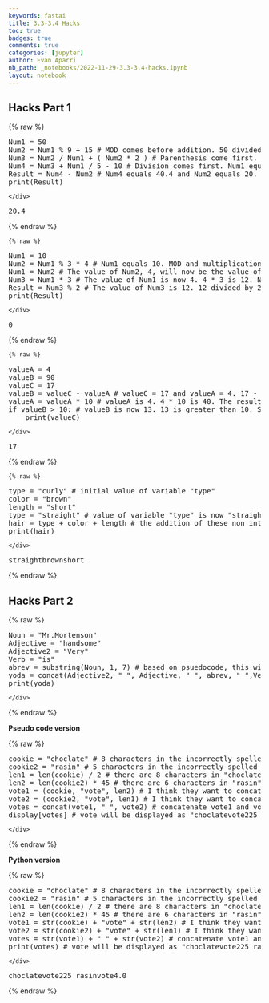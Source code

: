 ```yaml
---
keywords: fastai
title: 3.3-3.4 Hacks
toc: true 
badges: true
comments: true
categories: [jupyter]
author: Evan Aparri
nb_path: _notebooks/2022-11-29-3.3-3.4-hacks.ipynb
layout: notebook
---
```


<!--
#################################################
### THIS FILE WAS AUTOGENERATED! DO NOT EDIT! ###
#################################################
# file to edit: _notebooks/2022-11-29-3.3-3.4-hacks.ipynb
-->

<div class="container" id="notebook-container">
        
<div class="cell border-box-sizing text_cell rendered"><div class="inner_cell">
<div class="text_cell_render border-box-sizing rendered_html">
<h2 id="Hacks-Part-1">Hacks Part 1<a class="anchor-link" href="#Hacks-Part-1"> </a></h2>
</div>
</div>
</div>
    {% raw %}
    
<div class="cell border-box-sizing code_cell rendered">
<div class="input">

<div class="inner_cell">
    <div class="input_area">
<div class=" highlight hl-ipython3"><pre><span></span><span class="n">Num1</span> <span class="o">=</span> <span class="mi">50</span> 
<span class="n">Num2</span> <span class="o">=</span> <span class="n">Num1</span> <span class="o">%</span> <span class="mi">9</span> <span class="o">+</span> <span class="mi">15</span> <span class="c1"># MOD comes before addition. 50 divided 9 is 5 remainder 5 since MOD only takes the value of the remainder, it will now be 5 + 15 which will make Num2 = 20</span>
<span class="n">Num3</span> <span class="o">=</span> <span class="n">Num2</span> <span class="o">/</span> <span class="n">Num1</span> <span class="o">+</span> <span class="p">(</span> <span class="n">Num2</span> <span class="o">*</span> <span class="mi">2</span> <span class="p">)</span> <span class="c1"># Parenthesis come first. Num2 equals 20. 20 times 2 equals 40. Next operation will be division. Num2, 20, divided by Num1, 50 is 0.4. Next is addition. 0.4 + 40 is 40.4. So Num3 = 40.4</span>
<span class="n">Num4</span> <span class="o">=</span> <span class="n">Num3</span> <span class="o">+</span> <span class="n">Num1</span> <span class="o">/</span> <span class="mi">5</span> <span class="o">-</span> <span class="mi">10</span> <span class="c1"># Division comes first. Num1 equals 50, so 50 divided by 5 is 10. Next is addition and subtraction. Num3 is 40.4. 40.4 + 10 - 10 is 40.4. So Num4 = 40.4</span>
<span class="n">Result</span> <span class="o">=</span> <span class="n">Num4</span> <span class="o">-</span> <span class="n">Num2</span> <span class="c1"># Num4 equals 40.4 and Num2 equals 20. 40.4 - 20 is 20.4. So Result = 20.4</span>
<span class="nb">print</span><span class="p">(</span><span class="n">Result</span><span class="p">)</span>
</pre></div>

    </div>
</div>
</div>

<div class="output_wrapper">
<div class="output">

<div class="output_area">

<div class="output_subarea output_stream output_stdout output_text">
<pre>20.4
</pre>
</div>
</div>

</div>
</div>

</div>
    {% endraw %}

    {% raw %}
    
<div class="cell border-box-sizing code_cell rendered">
<div class="input">

<div class="inner_cell">
    <div class="input_area">
<div class=" highlight hl-ipython3"><pre><span></span><span class="n">Num1</span> <span class="o">=</span> <span class="mi">10</span>
<span class="n">Num2</span> <span class="o">=</span> <span class="n">Num1</span> <span class="o">%</span> <span class="mi">3</span> <span class="o">*</span> <span class="mi">4</span> <span class="c1"># Num1 equals 10. MOD and multiplication go from left to right. 10 divided by 3 is 3 remainder 1 since MOD only takes the value of the remainder, it will now be 1 * 4 which will make Num2 = 4</span>
<span class="n">Num1</span> <span class="o">=</span> <span class="n">Num2</span> <span class="c1"># The value of Num2, 4, will now be the value of Num1. Num1 = 4</span>
<span class="n">Num3</span> <span class="o">=</span> <span class="n">Num1</span> <span class="o">*</span> <span class="mi">3</span> <span class="c1"># The value of Num1 is now 4. 4 * 3 is 12. Num3 = 12</span>
<span class="n">Result</span> <span class="o">=</span> <span class="n">Num3</span> <span class="o">%</span> <span class="mi">2</span> <span class="c1"># The value of Num3 is 12. 12 divided by 2 is 6 remainder 0. MOD only takes the value of the remainder. Result = 0</span>
<span class="nb">print</span><span class="p">(</span><span class="n">Result</span><span class="p">)</span>
</pre></div>

    </div>
</div>
</div>

<div class="output_wrapper">
<div class="output">

<div class="output_area">

<div class="output_subarea output_stream output_stdout output_text">
<pre>0
</pre>
</div>
</div>

</div>
</div>

</div>
    {% endraw %}

    {% raw %}
    
<div class="cell border-box-sizing code_cell rendered">
<div class="input">

<div class="inner_cell">
    <div class="input_area">
<div class=" highlight hl-ipython3"><pre><span></span><span class="n">valueA</span> <span class="o">=</span> <span class="mi">4</span>
<span class="n">valueB</span> <span class="o">=</span> <span class="mi">90</span>
<span class="n">valueC</span> <span class="o">=</span> <span class="mi">17</span>
<span class="n">valueB</span> <span class="o">=</span> <span class="n">valueC</span> <span class="o">-</span> <span class="n">valueA</span> <span class="c1"># valueC = 17 and valueA = 4. 17 - 4 is 13. The result is being assigned as the new value of valueB, so valueB is now 13.</span>
<span class="n">valueA</span> <span class="o">=</span> <span class="n">valueA</span> <span class="o">*</span> <span class="mi">10</span> <span class="c1"># valueA is 4. 4 * 10 is 40. The result is being assigned as the new value of valueA, so valueA is now 40</span>
<span class="k">if</span> <span class="n">valueB</span> <span class="o">&gt;</span> <span class="mi">10</span><span class="p">:</span> <span class="c1"># valueB is now 13. 13 is greater than 10. So it will print valueC, which is 17.</span>
    <span class="nb">print</span><span class="p">(</span><span class="n">valueC</span><span class="p">)</span>
</pre></div>

    </div>
</div>
</div>

<div class="output_wrapper">
<div class="output">

<div class="output_area">

<div class="output_subarea output_stream output_stdout output_text">
<pre>17
</pre>
</div>
</div>

</div>
</div>

</div>
    {% endraw %}

    {% raw %}
    
<div class="cell border-box-sizing code_cell rendered">
<div class="input">

<div class="inner_cell">
    <div class="input_area">
<div class=" highlight hl-ipython3"><pre><span></span><span class="nb">type</span> <span class="o">=</span> <span class="s2">&quot;curly&quot;</span> <span class="c1"># initial value of variable &quot;type&quot;</span>
<span class="n">color</span> <span class="o">=</span> <span class="s2">&quot;brown&quot;</span>
<span class="n">length</span> <span class="o">=</span> <span class="s2">&quot;short&quot;</span>
<span class="nb">type</span> <span class="o">=</span> <span class="s2">&quot;straight&quot;</span> <span class="c1"># value of variable &quot;type&quot; is now &quot;straight&quot;</span>
<span class="n">hair</span> <span class="o">=</span> <span class="nb">type</span> <span class="o">+</span> <span class="n">color</span> <span class="o">+</span> <span class="n">length</span> <span class="c1"># the addition of these non integer values will just concatenate the variables, so print will output &quot;straightbrownshort&quot;</span>
<span class="nb">print</span><span class="p">(</span><span class="n">hair</span><span class="p">)</span>
</pre></div>

    </div>
</div>
</div>

<div class="output_wrapper">
<div class="output">

<div class="output_area">

<div class="output_subarea output_stream output_stdout output_text">
<pre>straightbrownshort
</pre>
</div>
</div>

</div>
</div>

</div>
    {% endraw %}

<div class="cell border-box-sizing text_cell rendered"><div class="inner_cell">
<div class="text_cell_render border-box-sizing rendered_html">
<h2 id="Hacks-Part-2">Hacks Part 2<a class="anchor-link" href="#Hacks-Part-2"> </a></h2>
</div>
</div>
</div>
    {% raw %}
    
<div class="cell border-box-sizing code_cell rendered">
<div class="input">

<div class="inner_cell">
    <div class="input_area">
<div class=" highlight hl-ipython3"><pre><span></span><span class="n">Noun</span> <span class="o">=</span> <span class="s2">&quot;Mr.Mortenson&quot;</span> 
<span class="n">Adjective</span> <span class="o">=</span> <span class="s2">&quot;handsome&quot;</span> 
<span class="n">Adjective2</span> <span class="o">=</span> <span class="s2">&quot;Very&quot;</span> 
<span class="n">Verb</span> <span class="o">=</span> <span class="s2">&quot;is&quot;</span> 
<span class="n">abrev</span> <span class="o">=</span> <span class="n">substring</span><span class="p">(</span><span class="n">Noun</span><span class="p">,</span> <span class="mi">1</span><span class="p">,</span> <span class="mi">7</span><span class="p">)</span> <span class="c1"># based on psuedocode, this will take the first character of string, M, and every character after it up to the 7th character, t, so abrev = Mr.Mort</span>
<span class="n">yoda</span> <span class="o">=</span> <span class="n">concat</span><span class="p">(</span><span class="n">Adjective2</span><span class="p">,</span> <span class="s2">&quot; &quot;</span><span class="p">,</span> <span class="n">Adjective</span><span class="p">,</span> <span class="s2">&quot; &quot;</span><span class="p">,</span> <span class="n">abrev</span><span class="p">,</span> <span class="s2">&quot; &quot;</span><span class="p">,</span><span class="n">Verb</span><span class="p">,</span> <span class="s2">&quot;.&quot;</span><span class="p">)</span> <span class="c1"># concat combines the string of variables and addition string to get: Very handsome is Mr.Mort. </span>
<span class="nb">print</span><span class="p">(</span><span class="n">yoda</span><span class="p">)</span>
</pre></div>

    </div>
</div>
</div>

</div>
    {% endraw %}

<div class="cell border-box-sizing text_cell rendered"><div class="inner_cell">
<div class="text_cell_render border-box-sizing rendered_html">
<p><strong>Pseudo code version</strong></p>

</div>
</div>
</div>
    {% raw %}
    
<div class="cell border-box-sizing code_cell rendered">
<div class="input">

<div class="inner_cell">
    <div class="input_area">
<div class=" highlight hl-ipython3"><pre><span></span><span class="n">cookie</span> <span class="o">=</span> <span class="s2">&quot;choclate&quot;</span> <span class="c1"># 8 characters in the incorrectly spelled word &quot;choclate&quot;</span>
<span class="n">cookie2</span> <span class="o">=</span> <span class="s2">&quot;rasin&quot;</span> <span class="c1"># 5 characters in the incorrectly spelled word &quot;raisin&quot;</span>
<span class="n">len1</span> <span class="o">=</span> <span class="nb">len</span><span class="p">(</span><span class="n">cookie</span><span class="p">)</span> <span class="o">/</span> <span class="mi">2</span> <span class="c1"># there are 8 characters in &quot;choclate&quot;, so len(cookie) = 8. 8 divided by 2 is 4 so len1 equals 4</span>
<span class="n">len2</span> <span class="o">=</span> <span class="nb">len</span><span class="p">(</span><span class="n">cookie2</span><span class="p">)</span> <span class="o">*</span> <span class="mi">45</span> <span class="c1"># there are 6 characters in &quot;rasin&quot;, so len(cookie2) = 5. 5 times 45 is 225 so len2 equals 225</span>
<span class="n">vote1</span> <span class="o">=</span> <span class="p">(</span><span class="n">cookie</span><span class="p">,</span> <span class="s2">&quot;vote&quot;</span><span class="p">,</span> <span class="n">len2</span><span class="p">)</span> <span class="c1"># I think they want to concatenate these together. The value of cookie is &quot;choclate&quot; and len2 is 22. So vote1 is assigned &quot;choclatevote225&quot; (no space in between)</span>
<span class="n">vote2</span> <span class="o">=</span> <span class="p">(</span><span class="n">cookie2</span><span class="p">,</span> <span class="s2">&quot;vote&quot;</span><span class="p">,</span> <span class="n">len1</span><span class="p">)</span> <span class="c1"># I think they want to concatenate these together. The value of cookie2 is &quot;rasin&quot; and len1 is 4. So vote1 is assigned &quot;rasinvote4&quot; (no space in between)</span>
<span class="n">votes</span> <span class="o">=</span> <span class="n">concat</span><span class="p">(</span><span class="n">vote1</span><span class="p">,</span> <span class="s2">&quot; &quot;</span><span class="p">,</span> <span class="n">vote2</span><span class="p">)</span> <span class="c1"># concatenate vote1 and vote2 to get &quot;choclatevote225 rasinvote4&quot;</span>
<span class="n">display</span><span class="p">[</span><span class="n">votes</span><span class="p">]</span> <span class="c1"># vote will be displayed as &quot;choclatevote225 rasinvote4&quot;</span>
</pre></div>

    </div>
</div>
</div>

</div>
    {% endraw %}

<div class="cell border-box-sizing text_cell rendered"><div class="inner_cell">
<div class="text_cell_render border-box-sizing rendered_html">
<p><strong>Python version</strong></p>

</div>
</div>
</div>
    {% raw %}
    
<div class="cell border-box-sizing code_cell rendered">
<div class="input">

<div class="inner_cell">
    <div class="input_area">
<div class=" highlight hl-ipython3"><pre><span></span><span class="n">cookie</span> <span class="o">=</span> <span class="s2">&quot;choclate&quot;</span> <span class="c1"># 8 characters in the incorrectly spelled word &quot;choclate&quot;</span>
<span class="n">cookie2</span> <span class="o">=</span> <span class="s2">&quot;rasin&quot;</span> <span class="c1"># 5 characters in the incorrectly spelled word &quot;raisin&quot;</span>
<span class="n">len1</span> <span class="o">=</span> <span class="nb">len</span><span class="p">(</span><span class="n">cookie</span><span class="p">)</span> <span class="o">/</span> <span class="mi">2</span> <span class="c1"># there are 8 characters in &quot;choclate&quot;, so len(cookie) = 8. 8 divided by 2 is 4 so len1 equals 4</span>
<span class="n">len2</span> <span class="o">=</span> <span class="nb">len</span><span class="p">(</span><span class="n">cookie2</span><span class="p">)</span> <span class="o">*</span> <span class="mi">45</span> <span class="c1"># there are 6 characters in &quot;rasin&quot;, so len(cookie2) = 5. 5 times 45 is 225 so len2 equals 225</span>
<span class="n">vote1</span> <span class="o">=</span> <span class="nb">str</span><span class="p">(</span><span class="n">cookie</span><span class="p">)</span> <span class="o">+</span> <span class="s2">&quot;vote&quot;</span> <span class="o">+</span> <span class="nb">str</span><span class="p">(</span><span class="n">len2</span><span class="p">)</span> <span class="c1"># I think they want to concatenate these together. The value of cookie is &quot;choclate&quot; and len2 is 225. So vote1 is assigned &quot;choclatevote225&quot; (no space in between)</span>
<span class="n">vote2</span> <span class="o">=</span> <span class="nb">str</span><span class="p">(</span><span class="n">cookie2</span><span class="p">)</span> <span class="o">+</span> <span class="s2">&quot;vote&quot;</span> <span class="o">+</span> <span class="nb">str</span><span class="p">(</span><span class="n">len1</span><span class="p">)</span> <span class="c1"># I think they want to concatenate these together. The value of cookie2 is &quot;rasin&quot; and len1 is 4. So vote1 is assigned &quot;rasinvote4&quot; (no space in between)</span>
<span class="n">votes</span> <span class="o">=</span> <span class="nb">str</span><span class="p">(</span><span class="n">vote1</span><span class="p">)</span> <span class="o">+</span> <span class="s2">&quot; &quot;</span> <span class="o">+</span> <span class="nb">str</span><span class="p">(</span><span class="n">vote2</span><span class="p">)</span> <span class="c1"># concatenate vote1 and vote2 to get &quot;choclatevote225 rasinvote4&quot;</span>
<span class="nb">print</span><span class="p">(</span><span class="n">votes</span><span class="p">)</span> <span class="c1"># vote will be displayed as &quot;choclatevote225 rasinvote4&quot;</span>
</pre></div>

    </div>
</div>
</div>

<div class="output_wrapper">
<div class="output">

<div class="output_area">

<div class="output_subarea output_stream output_stdout output_text">
<pre>choclatevote225 rasinvote4.0
</pre>
</div>
</div>

</div>
</div>

</div>
    {% endraw %}

</div>
 

